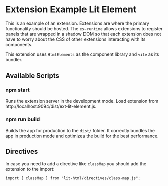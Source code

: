 # Extension Example Lit Element

This is an example of an extension.
Extensions are where the primary functionality should be hosted.
The `es-runtime` allows extensions to register panels that
are wrapped in a shadow DOM so that each extension does not
have to worry about the CSS of other extensions interacting
with its components.

This extension uses `HtmlElements` as the component library and `vite` as its bundler.

## Available Scripts

### npm start

Runs the extension server in the development mode.
Load extension from http://localhost:9094/dist/ext-lit-element.js.

### npm run build

Builds the app for production to the `dist/` folder.
It correctly bundles the app in production mode and optimizes the build for the best performance.

## Directives

In case you need to add a directive like `classMap` you should add the extension to the import:

```
import { classMap } from "lit-html/directives/class-map.js";
```
